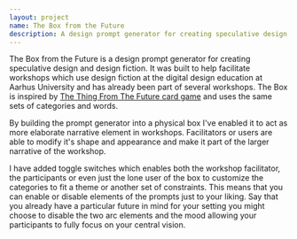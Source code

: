 ```yaml
---
layout: project
name: The Box from the Future
description: A design prompt generator for creating speculative design and design fiction
---
```


The Box from the Future is a design prompt generator for creating speculative design and design fiction. It was built to help facilitate workshops which use design fiction at the digital design education at Aarhus University and has already been part of several workshops. The Box is inspired by [The Thing From The Future card game](http://situationlab.org/projects/the-thing-from-the-future/) and uses the same sets of categories and words.

By building the prompt generator into a physical box I've enabled it to act as more elaborate narrative element in workshops. Facilitators or users are able to modify it's shape and appearance and make it part of the larger narrative of the workshop.

I have added toggle switches which enables both the workshop facilitator, the participants or even just the lone user of the box to customize the categories to fit a theme or another set of constraints.   This means that you can enable or disable elements of the prompts just to your liking. Say that you already have a particular future in mind for your setting you might choose to disable the two arc elements and the mood allowing your participants to fully focus on your central vision.
